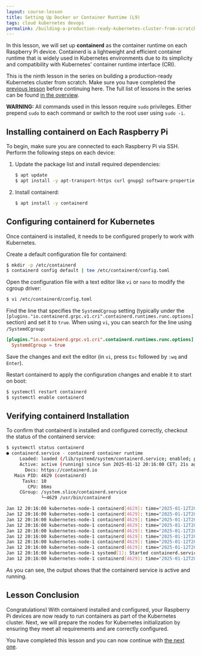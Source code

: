 ```yaml
---
layout: course-lesson
title: Setting Up Docker or Container Runtime (L9)
tags: cloud kubernetes devops
permalink: /building-a-production-ready-kubernetes-cluster-from-scratch/lesson-9
---
```


In this lesson, we will set up **containerd** as the container runtime on each
Raspberry Pi device. Containerd is a lightweight and efficient container runtime
that is widely used in Kubernetes environments due to its simplicity and
compatibility with Kubernetes' container runtime interface (CRI).

This is the ninth lesson in the series on building a production-ready Kubernetes
cluster from scratch. Make sure you have completed the
[previous lesson](/building-a-production-ready-kubernetes-cluster-from-scratch/lesson-8)
before continuing here. The full list of lessons in the series can be found
[in the overview](/building-a-production-ready-kubernetes-cluster-from-scratch).

<div class="alert-warning" role="alert">
<strong>WARNING:</strong> All commands used in this lesson require <code>sudo</code> privileges.
Either prepend <code>sudo</code> to each command or switch to the root user using <code>sudo -i</code>.
</div>

## Installing containerd on Each Raspberry Pi

To begin, make sure you are connected to each Raspberry Pi via SSH. Perform the
following steps on each device:

1. Update the package list and install required dependencies:

   ```bash
   $ apt update
   $ apt install -y apt-transport-https curl gnupg2 software-properties-common
   ```

2. Install containerd:

   ```bash
   $ apt install -y containerd
   ```

## Configuring containerd for Kubernetes

Once containerd is installed, it needs to be configured properly to work with
Kubernetes.

Create a default configuration file for containerd:

```bash
$ mkdir -p /etc/containerd
$ containerd config default | tee /etc/containerd/config.toml
```

Open the configuration file with a text editor like `vi` or `nano` to modify the
cgroup driver:

```bash
$ vi /etc/containerd/config.toml
```

Find the line that specifies the `SystemdCgroup` setting (typically under the
`[plugins."io.containerd.grpc.v1.cri".containerd.runtimes.runc.options]`
section) and set it to `true`. When using `vi`, you can search for the line
using `/SystemdCgroup`:

```toml
[plugins."io.containerd.grpc.v1.cri".containerd.runtimes.runc.options]
  SystemdCgroup = true
```

Save the changes and exit the editor (in `vi`, press `Esc` followed by `:wq` and
`Enter`).

Restart containerd to apply the configuration changes and enable it to start on
boot:

```bash
$ systemctl restart containerd
$ systemctl enable containerd
```

## Verifying containerd Installation

To confirm that containerd is installed and configured correctly, checkout the
status of the containerd service:

```bash
$ systemctl status containerd
● containerd.service - containerd container runtime
     Loaded: loaded (/lib/systemd/system/containerd.service; enabled; preset: enabled)
     Active: active (running) since Sun 2025-01-12 20:16:00 CET; 21s ago
       Docs: https://containerd.io
   Main PID: 4629 (containerd)
      Tasks: 10
        CPU: 86ms
     CGroup: /system.slice/containerd.service
             └─4629 /usr/bin/containerd

Jan 12 20:16:00 kubernetes-node-1 containerd[4629]: time="2025-01-12T20:16:00.483721289+01:00" level=info msg="Start subscribing containerd event"
Jan 12 20:16:00 kubernetes-node-1 containerd[4629]: time="2025-01-12T20:16:00.483770622+01:00" level=info msg="Start recovering state"
Jan 12 20:16:00 kubernetes-node-1 containerd[4629]: time="2025-01-12T20:16:00.483840678+01:00" level=info msg="Start event monitor"
Jan 12 20:16:00 kubernetes-node-1 containerd[4629]: time="2025-01-12T20:16:00.483866549+01:00" level=info msg="Start snapshots syncer"
Jan 12 20:16:00 kubernetes-node-1 containerd[4629]: time="2025-01-12T20:16:00.483879086+01:00" level=info msg="Start cni network conf syncer for default"
Jan 12 20:16:00 kubernetes-node-1 containerd[4629]: time="2025-01-12T20:16:00.483890030+01:00" level=info msg="Start streaming server"
Jan 12 20:16:00 kubernetes-node-1 containerd[4629]: time="2025-01-12T20:16:00.484237568+01:00" level=info msg=serving... address=/run/containerd/containerd.sock.ttrpc
Jan 12 20:16:00 kubernetes-node-1 containerd[4629]: time="2025-01-12T20:16:00.484282883+01:00" level=info msg=serving... address=/run/containerd/containerd.sock
Jan 12 20:16:00 kubernetes-node-1 systemd[1]: Started containerd.service - containerd container runtime.
Jan 12 20:16:00 kubernetes-node-1 containerd[4629]: time="2025-01-12T20:16:00.485584240+01:00" level=info msg="containerd successfully booted in 0.038755s"
```

As you can see, the output shows that the containerd service is active and
running.

## Lesson Conclusion

Congratulations! With containerd installed and configured, your Raspberry Pi
devices are now ready to run containers as part of the Kubernetes cluster. Next,
we will prepare the nodes for Kubernetes initialization by ensuring they meet
all requirements and are correctly configured.

You have completed this lesson and you can now continue with
[the next one](/building-a-production-ready-kubernetes-cluster-from-scratch/lesson-9).
